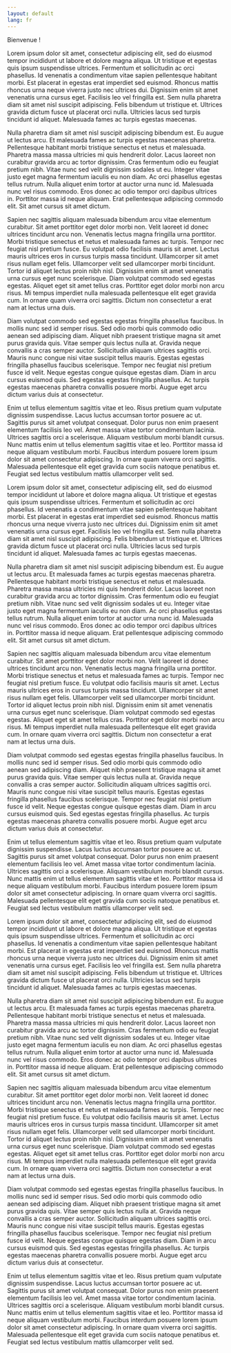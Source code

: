 ```yaml
---
layout: default
lang: fr
---
```


Bienvenue !


Lorem ipsum dolor sit amet, consectetur adipiscing elit, sed do eiusmod tempor incididunt ut labore et dolore magna aliqua. Ut tristique et egestas quis ipsum suspendisse ultrices. Fermentum et sollicitudin ac orci phasellus. Id venenatis a condimentum vitae sapien pellentesque habitant morbi. Est placerat in egestas erat imperdiet sed euismod. Rhoncus mattis rhoncus urna neque viverra justo nec ultrices dui. Dignissim enim sit amet venenatis urna cursus eget. Facilisis leo vel fringilla est. Sem nulla pharetra diam sit amet nisl suscipit adipiscing. Felis bibendum ut tristique et. Ultrices gravida dictum fusce ut placerat orci nulla. Ultricies lacus sed turpis tincidunt id aliquet. Malesuada fames ac turpis egestas maecenas.

Nulla pharetra diam sit amet nisl suscipit adipiscing bibendum est. Eu augue ut lectus arcu. Et malesuada fames ac turpis egestas maecenas pharetra. Pellentesque habitant morbi tristique senectus et netus et malesuada. Pharetra massa massa ultricies mi quis hendrerit dolor. Lacus laoreet non curabitur gravida arcu ac tortor dignissim. Cras fermentum odio eu feugiat pretium nibh. Vitae nunc sed velit dignissim sodales ut eu. Integer vitae justo eget magna fermentum iaculis eu non diam. Ac orci phasellus egestas tellus rutrum. Nulla aliquet enim tortor at auctor urna nunc id. Malesuada nunc vel risus commodo. Eros donec ac odio tempor orci dapibus ultrices in. Porttitor massa id neque aliquam. Erat pellentesque adipiscing commodo elit. Sit amet cursus sit amet dictum.

Sapien nec sagittis aliquam malesuada bibendum arcu vitae elementum curabitur. Sit amet porttitor eget dolor morbi non. Velit laoreet id donec ultrices tincidunt arcu non. Venenatis lectus magna fringilla urna porttitor. Morbi tristique senectus et netus et malesuada fames ac turpis. Tempor nec feugiat nisl pretium fusce. Eu volutpat odio facilisis mauris sit amet. Lectus mauris ultrices eros in cursus turpis massa tincidunt. Ullamcorper sit amet risus nullam eget felis. Ullamcorper velit sed ullamcorper morbi tincidunt. Tortor id aliquet lectus proin nibh nisl. Dignissim enim sit amet venenatis urna cursus eget nunc scelerisque. Diam volutpat commodo sed egestas egestas. Aliquet eget sit amet tellus cras. Porttitor eget dolor morbi non arcu risus. Mi tempus imperdiet nulla malesuada pellentesque elit eget gravida cum. In ornare quam viverra orci sagittis. Dictum non consectetur a erat nam at lectus urna duis.

Diam volutpat commodo sed egestas egestas fringilla phasellus faucibus. In mollis nunc sed id semper risus. Sed odio morbi quis commodo odio aenean sed adipiscing diam. Aliquet nibh praesent tristique magna sit amet purus gravida quis. Vitae semper quis lectus nulla at. Gravida neque convallis a cras semper auctor. Sollicitudin aliquam ultrices sagittis orci. Mauris nunc congue nisi vitae suscipit tellus mauris. Egestas egestas fringilla phasellus faucibus scelerisque. Tempor nec feugiat nisl pretium fusce id velit. Neque egestas congue quisque egestas diam. Diam in arcu cursus euismod quis. Sed egestas egestas fringilla phasellus. Ac turpis egestas maecenas pharetra convallis posuere morbi. Augue eget arcu dictum varius duis at consectetur.

Enim ut tellus elementum sagittis vitae et leo. Risus pretium quam vulputate dignissim suspendisse. Lacus luctus accumsan tortor posuere ac ut. Sagittis purus sit amet volutpat consequat. Dolor purus non enim praesent elementum facilisis leo vel. Amet massa vitae tortor condimentum lacinia. Ultrices sagittis orci a scelerisque. Aliquam vestibulum morbi blandit cursus. Nunc mattis enim ut tellus elementum sagittis vitae et leo. Porttitor massa id neque aliquam vestibulum morbi. Faucibus interdum posuere lorem ipsum dolor sit amet consectetur adipiscing. In ornare quam viverra orci sagittis. Malesuada pellentesque elit eget gravida cum sociis natoque penatibus et. Feugiat sed lectus vestibulum mattis ullamcorper velit sed.

Lorem ipsum dolor sit amet, consectetur adipiscing elit, sed do eiusmod tempor incididunt ut labore et dolore magna aliqua. Ut tristique et egestas quis ipsum suspendisse ultrices. Fermentum et sollicitudin ac orci phasellus. Id venenatis a condimentum vitae sapien pellentesque habitant morbi. Est placerat in egestas erat imperdiet sed euismod. Rhoncus mattis rhoncus urna neque viverra justo nec ultrices dui. Dignissim enim sit amet venenatis urna cursus eget. Facilisis leo vel fringilla est. Sem nulla pharetra diam sit amet nisl suscipit adipiscing. Felis bibendum ut tristique et. Ultrices gravida dictum fusce ut placerat orci nulla. Ultricies lacus sed turpis tincidunt id aliquet. Malesuada fames ac turpis egestas maecenas.

Nulla pharetra diam sit amet nisl suscipit adipiscing bibendum est. Eu augue ut lectus arcu. Et malesuada fames ac turpis egestas maecenas pharetra. Pellentesque habitant morbi tristique senectus et netus et malesuada. Pharetra massa massa ultricies mi quis hendrerit dolor. Lacus laoreet non curabitur gravida arcu ac tortor dignissim. Cras fermentum odio eu feugiat pretium nibh. Vitae nunc sed velit dignissim sodales ut eu. Integer vitae justo eget magna fermentum iaculis eu non diam. Ac orci phasellus egestas tellus rutrum. Nulla aliquet enim tortor at auctor urna nunc id. Malesuada nunc vel risus commodo. Eros donec ac odio tempor orci dapibus ultrices in. Porttitor massa id neque aliquam. Erat pellentesque adipiscing commodo elit. Sit amet cursus sit amet dictum.

Sapien nec sagittis aliquam malesuada bibendum arcu vitae elementum curabitur. Sit amet porttitor eget dolor morbi non. Velit laoreet id donec ultrices tincidunt arcu non. Venenatis lectus magna fringilla urna porttitor. Morbi tristique senectus et netus et malesuada fames ac turpis. Tempor nec feugiat nisl pretium fusce. Eu volutpat odio facilisis mauris sit amet. Lectus mauris ultrices eros in cursus turpis massa tincidunt. Ullamcorper sit amet risus nullam eget felis. Ullamcorper velit sed ullamcorper morbi tincidunt. Tortor id aliquet lectus proin nibh nisl. Dignissim enim sit amet venenatis urna cursus eget nunc scelerisque. Diam volutpat commodo sed egestas egestas. Aliquet eget sit amet tellus cras. Porttitor eget dolor morbi non arcu risus. Mi tempus imperdiet nulla malesuada pellentesque elit eget gravida cum. In ornare quam viverra orci sagittis. Dictum non consectetur a erat nam at lectus urna duis.

Diam volutpat commodo sed egestas egestas fringilla phasellus faucibus. In mollis nunc sed id semper risus. Sed odio morbi quis commodo odio aenean sed adipiscing diam. Aliquet nibh praesent tristique magna sit amet purus gravida quis. Vitae semper quis lectus nulla at. Gravida neque convallis a cras semper auctor. Sollicitudin aliquam ultrices sagittis orci. Mauris nunc congue nisi vitae suscipit tellus mauris. Egestas egestas fringilla phasellus faucibus scelerisque. Tempor nec feugiat nisl pretium fusce id velit. Neque egestas congue quisque egestas diam. Diam in arcu cursus euismod quis. Sed egestas egestas fringilla phasellus. Ac turpis egestas maecenas pharetra convallis posuere morbi. Augue eget arcu dictum varius duis at consectetur.

Enim ut tellus elementum sagittis vitae et leo. Risus pretium quam vulputate dignissim suspendisse. Lacus luctus accumsan tortor posuere ac ut. Sagittis purus sit amet volutpat consequat. Dolor purus non enim praesent elementum facilisis leo vel. Amet massa vitae tortor condimentum lacinia. Ultrices sagittis orci a scelerisque. Aliquam vestibulum morbi blandit cursus. Nunc mattis enim ut tellus elementum sagittis vitae et leo. Porttitor massa id neque aliquam vestibulum morbi. Faucibus interdum posuere lorem ipsum dolor sit amet consectetur adipiscing. In ornare quam viverra orci sagittis. Malesuada pellentesque elit eget gravida cum sociis natoque penatibus et. Feugiat sed lectus vestibulum mattis ullamcorper velit sed.

Lorem ipsum dolor sit amet, consectetur adipiscing elit, sed do eiusmod tempor incididunt ut labore et dolore magna aliqua. Ut tristique et egestas quis ipsum suspendisse ultrices. Fermentum et sollicitudin ac orci phasellus. Id venenatis a condimentum vitae sapien pellentesque habitant morbi. Est placerat in egestas erat imperdiet sed euismod. Rhoncus mattis rhoncus urna neque viverra justo nec ultrices dui. Dignissim enim sit amet venenatis urna cursus eget. Facilisis leo vel fringilla est. Sem nulla pharetra diam sit amet nisl suscipit adipiscing. Felis bibendum ut tristique et. Ultrices gravida dictum fusce ut placerat orci nulla. Ultricies lacus sed turpis tincidunt id aliquet. Malesuada fames ac turpis egestas maecenas.

Nulla pharetra diam sit amet nisl suscipit adipiscing bibendum est. Eu augue ut lectus arcu. Et malesuada fames ac turpis egestas maecenas pharetra. Pellentesque habitant morbi tristique senectus et netus et malesuada. Pharetra massa massa ultricies mi quis hendrerit dolor. Lacus laoreet non curabitur gravida arcu ac tortor dignissim. Cras fermentum odio eu feugiat pretium nibh. Vitae nunc sed velit dignissim sodales ut eu. Integer vitae justo eget magna fermentum iaculis eu non diam. Ac orci phasellus egestas tellus rutrum. Nulla aliquet enim tortor at auctor urna nunc id. Malesuada nunc vel risus commodo. Eros donec ac odio tempor orci dapibus ultrices in. Porttitor massa id neque aliquam. Erat pellentesque adipiscing commodo elit. Sit amet cursus sit amet dictum.

Sapien nec sagittis aliquam malesuada bibendum arcu vitae elementum curabitur. Sit amet porttitor eget dolor morbi non. Velit laoreet id donec ultrices tincidunt arcu non. Venenatis lectus magna fringilla urna porttitor. Morbi tristique senectus et netus et malesuada fames ac turpis. Tempor nec feugiat nisl pretium fusce. Eu volutpat odio facilisis mauris sit amet. Lectus mauris ultrices eros in cursus turpis massa tincidunt. Ullamcorper sit amet risus nullam eget felis. Ullamcorper velit sed ullamcorper morbi tincidunt. Tortor id aliquet lectus proin nibh nisl. Dignissim enim sit amet venenatis urna cursus eget nunc scelerisque. Diam volutpat commodo sed egestas egestas. Aliquet eget sit amet tellus cras. Porttitor eget dolor morbi non arcu risus. Mi tempus imperdiet nulla malesuada pellentesque elit eget gravida cum. In ornare quam viverra orci sagittis. Dictum non consectetur a erat nam at lectus urna duis.

Diam volutpat commodo sed egestas egestas fringilla phasellus faucibus. In mollis nunc sed id semper risus. Sed odio morbi quis commodo odio aenean sed adipiscing diam. Aliquet nibh praesent tristique magna sit amet purus gravida quis. Vitae semper quis lectus nulla at. Gravida neque convallis a cras semper auctor. Sollicitudin aliquam ultrices sagittis orci. Mauris nunc congue nisi vitae suscipit tellus mauris. Egestas egestas fringilla phasellus faucibus scelerisque. Tempor nec feugiat nisl pretium fusce id velit. Neque egestas congue quisque egestas diam. Diam in arcu cursus euismod quis. Sed egestas egestas fringilla phasellus. Ac turpis egestas maecenas pharetra convallis posuere morbi. Augue eget arcu dictum varius duis at consectetur.

Enim ut tellus elementum sagittis vitae et leo. Risus pretium quam vulputate dignissim suspendisse. Lacus luctus accumsan tortor posuere ac ut. Sagittis purus sit amet volutpat consequat. Dolor purus non enim praesent elementum facilisis leo vel. Amet massa vitae tortor condimentum lacinia. Ultrices sagittis orci a scelerisque. Aliquam vestibulum morbi blandit cursus. Nunc mattis enim ut tellus elementum sagittis vitae et leo. Porttitor massa id neque aliquam vestibulum morbi. Faucibus interdum posuere lorem ipsum dolor sit amet consectetur adipiscing. In ornare quam viverra orci sagittis. Malesuada pellentesque elit eget gravida cum sociis natoque penatibus et. Feugiat sed lectus vestibulum mattis ullamcorper velit sed.